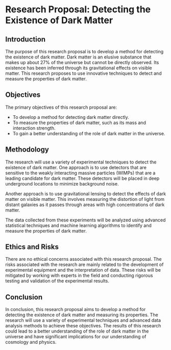 # Research Proposal: Detecting the Existence of Dark Matter

## Introduction

The purpose of this research proposal is to develop a method for detecting the existence of dark matter. Dark matter is an elusive substance that makes up about 27% of the universe but cannot be directly observed. Its existence has been inferred through its gravitational effects on visible matter. This research proposes to use innovative techniques to detect and measure the properties of dark matter.

## Objectives

The primary objectives of this research proposal are:

- To develop a method for detecting dark matter directly.
- To measure the properties of dark matter, such as its mass and interaction strength.
- To gain a better understanding of the role of dark matter in the universe.

## Methodology

The research will use a variety of experimental techniques to detect the existence of dark matter. One approach is to use detectors that are sensitive to the weakly interacting massive particles (WIMPs) that are a leading candidate for dark matter. These detectors will be placed in deep underground locations to minimize background noise.

Another approach is to use gravitational lensing to detect the effects of dark matter on visible matter. This involves measuring the distortion of light from distant galaxies as it passes through areas with high concentrations of dark matter.

The data collected from these experiments will be analyzed using advanced statistical techniques and machine learning algorithms to identify and measure the properties of dark matter.

## Ethics and Risks

There are no ethical concerns associated with this research proposal. The risks associated with the research are mainly related to the development of experimental equipment and the interpretation of data. These risks will be mitigated by working with experts in the field and conducting rigorous testing and validation of the experimental results.

## Conclusion

In conclusion, this research proposal aims to develop a method for detecting the existence of dark matter and measuring its properties. The research will use a variety of experimental techniques and advanced data analysis methods to achieve these objectives. The results of this research could lead to a better understanding of the role of dark matter in the universe and have significant implications for our understanding of cosmology and physics.
